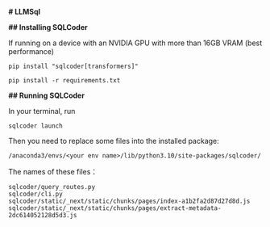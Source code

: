 **# LLMSql**

**## Installing SQLCoder**

If running on a device with an NVIDIA GPU with more than 16GB VRAM (best performance)

```
pip install "sqlcoder[transformers]"
```
```
pip install -r requirements.txt
```
**## Running SQLCoder**

In your terminal, run

```
sqlcoder launch
```

Then you need to replace some files into the installed package:

```
/anaconda3/envs/<your env name>/lib/python3.10/site-packages/sqlcoder/
```

The names of these files：

```
sqlcoder/query_routes.py
sqlcoder/cli.py
sqlcoder/static/_next/static/chunks/pages/index-a1b2fa2d87d27d8d.js
sqlcoder/static/_next/static/chunks/pages/extract-metadata-2dc614052128d5d3.js
```

